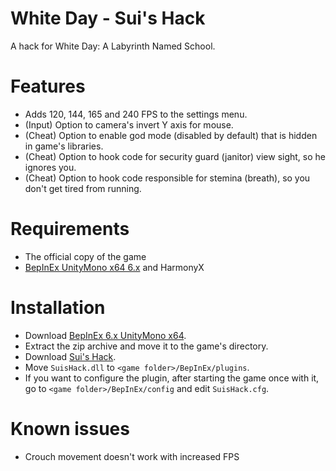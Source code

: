 # White Day - Sui's Hack
 A hack for White Day: A Labyrinth Named School.
 
# Features
 * Adds 120, 144, 165 and 240 FPS to the settings menu.
 * (Input) Option to camera's invert Y axis for mouse.
 * (Cheat) Option to enable god mode (disabled by default) that is hidden in game's libraries.
 * (Cheat) Option to hook code for security guard (janitor) view sight, so he ignores you. 
 * (Cheat) Option to hook code responsible for stemina (breath), so you don't get tired from running. 

# Requirements
* The official copy of the game
* [BepInEx UnityMono x64 6.x](https://builds.bepinex.dev/projects/bepinex_be) and HarmonyX

# Installation
* Download [BepInEx 6.x UnityMono x64](https://builds.bepinex.dev/projects/bepinex_be).
* Extract the zip archive and move it to the game's directory.
* Download [Sui's Hack](https://github.com/SuiMachine/White-Day---Sui-s-Hack/releases).
* Move ``SuisHack.dll`` to ``<game folder>/BepInEx/plugins``.
* If you want to configure the plugin, after starting the game once with it, go to ``<game folder>/BepInEx/config`` and edit ``SuisHack.cfg``.

# Known issues
* Crouch movement doesn't work with increased FPS
